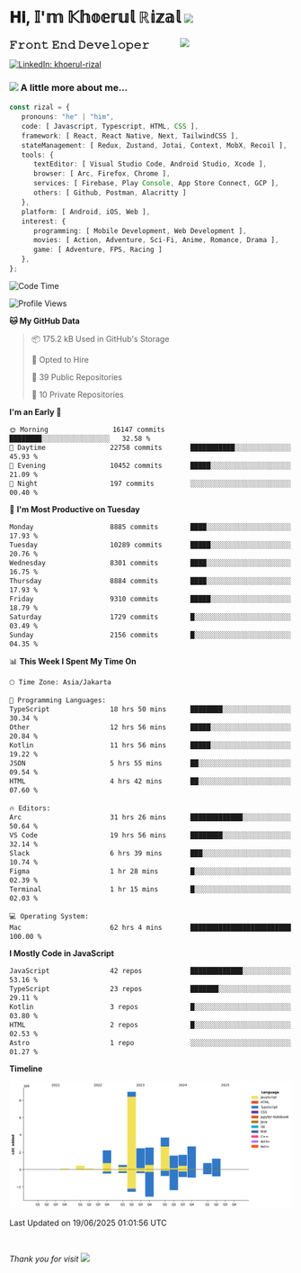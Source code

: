 <h1> 𝐇𝐢, 𝕀'𝕞 𝕂𝕙𝕠𝕖𝕣𝕦𝕝 ℝ𝕚𝕫𝕒𝕝 <img src="https://media.giphy.com/media/mGcNjsfWAjY5AEZNw6/giphy.gif" width="50"></h1>
<img align='right' src="https://media.giphy.com/media/v1.Y2lkPTc5MGI3NjExOWI2ajR2NGJubzBsZHFuaHMwajRrcDNsNXJwOG8yb3F0NjhkNXF4OSZlcD12MV9pbnRlcm5hbF9naWZfYnlfaWQmY3Q9cw/fkZukR450RQ1qnGaq9/giphy.gif" width="200">
<strong style="font-size:20px;">𝙵𝚛𝚘𝚗𝚝 𝙴𝚗𝚍 𝙳𝚎𝚟𝚎𝚕𝚘𝚙𝚎𝚛</strong>
</p></em>

[![LinkedIn: khoerul-rizal](https://img.shields.io/badge/khoerul--rizal-blue?style=flat-square&logo=Linkedin&logoColor=white&link=https://www.linkedin.com/in/khoerul-rizal/)](https://www.linkedin.com/in/khoerul-rizal/)

### <img src="https://media.giphy.com/media/VgCDAzcKvsR6OM0uWg/giphy.gif" width="50"> A little more about me...

```typescript
const rizal = {
   pronouns: "he" | "him",
   code: [ Javascript, Typescript, HTML, CSS ],
   framework: [ React, React Native, Next, TailwindCSS ],
   stateManagement: [ Redux, Zustand, Jotai, Context, MobX, Recoil ],
   tools: {
      textEditor: [ Visual Studio Code, Android Studio, Xcode ],
      browser: [ Arc, Firefox, Chrome ],
      services: [ Firebase, Play Console, App Store Connect, GCP ],
      others: [ Github, Postman, Alacritty ]
   },
   platform: [ Android, iOS, Web ],
   interest: {
      programming: [ Mobile Development, Web Development ],
      movies: [ Action, Adventure, Sci-Fi, Anime, Romance, Drama ],
      game: [ Adventure, FPS, Racing ]
   },
};
```

<!--START_SECTION:waka-->
![Code Time](http://img.shields.io/badge/Code%20Time-3%2C112%20hrs%2032%20mins-blue)

![Profile Views](http://img.shields.io/badge/Profile%20Views-0-blue)

**🐱 My GitHub Data** 

> 📦 175.2 kB Used in GitHub's Storage 
 > 
> 💼 Opted to Hire
 > 
> 📜 39 Public Repositories 
 > 
> 🔑 10 Private Repositories 
 > 
**I'm an Early 🐤** 

```text
🌞 Morning                16147 commits       ████████░░░░░░░░░░░░░░░░░   32.58 % 
🌆 Daytime                22758 commits       ███████████░░░░░░░░░░░░░░   45.93 % 
🌃 Evening                10452 commits       █████░░░░░░░░░░░░░░░░░░░░   21.09 % 
🌙 Night                  197 commits         ░░░░░░░░░░░░░░░░░░░░░░░░░   00.40 % 
```
📅 **I'm Most Productive on Tuesday** 

```text
Monday                   8885 commits        ████░░░░░░░░░░░░░░░░░░░░░   17.93 % 
Tuesday                  10289 commits       █████░░░░░░░░░░░░░░░░░░░░   20.76 % 
Wednesday                8301 commits        ████░░░░░░░░░░░░░░░░░░░░░   16.75 % 
Thursday                 8884 commits        ████░░░░░░░░░░░░░░░░░░░░░   17.93 % 
Friday                   9310 commits        █████░░░░░░░░░░░░░░░░░░░░   18.79 % 
Saturday                 1729 commits        █░░░░░░░░░░░░░░░░░░░░░░░░   03.49 % 
Sunday                   2156 commits        █░░░░░░░░░░░░░░░░░░░░░░░░   04.35 % 
```


📊 **This Week I Spent My Time On** 

```text
🕑︎ Time Zone: Asia/Jakarta

💬 Programming Languages: 
TypeScript               18 hrs 50 mins      ████████░░░░░░░░░░░░░░░░░   30.34 % 
Other                    12 hrs 56 mins      █████░░░░░░░░░░░░░░░░░░░░   20.84 % 
Kotlin                   11 hrs 56 mins      █████░░░░░░░░░░░░░░░░░░░░   19.22 % 
JSON                     5 hrs 55 mins       ██░░░░░░░░░░░░░░░░░░░░░░░   09.54 % 
HTML                     4 hrs 42 mins       ██░░░░░░░░░░░░░░░░░░░░░░░   07.60 % 

🔥 Editors: 
Arc                      31 hrs 26 mins      █████████████░░░░░░░░░░░░   50.64 % 
VS Code                  19 hrs 56 mins      ████████░░░░░░░░░░░░░░░░░   32.14 % 
Slack                    6 hrs 39 mins       ███░░░░░░░░░░░░░░░░░░░░░░   10.74 % 
Figma                    1 hr 28 mins        █░░░░░░░░░░░░░░░░░░░░░░░░   02.39 % 
Terminal                 1 hr 15 mins        █░░░░░░░░░░░░░░░░░░░░░░░░   02.03 % 

💻 Operating System: 
Mac                      62 hrs 4 mins       █████████████████████████   100.00 % 
```

**I Mostly Code in JavaScript** 

```text
JavaScript               42 repos            █████████████░░░░░░░░░░░░   53.16 % 
TypeScript               23 repos            ███████░░░░░░░░░░░░░░░░░░   29.11 % 
Kotlin                   3 repos             █░░░░░░░░░░░░░░░░░░░░░░░░   03.80 % 
HTML                     2 repos             █░░░░░░░░░░░░░░░░░░░░░░░░   02.53 % 
Astro                    1 repo              ░░░░░░░░░░░░░░░░░░░░░░░░░   01.27 % 
```



**Timeline**

![Lines of Code chart](https://raw.githubusercontent.com/khoerulrizal/khoerulrizal/main/assets/bar_graph.png)


 Last Updated on 19/06/2025 01:01:56 UTC
<!--END_SECTION:waka-->
</details>
<br/>

<em>Thank you for visit</em> <img src="https://media.giphy.com/media/v1.Y2lkPTc5MGI3NjExcHdvNm1qZWtjaGw0ZjdwM3Z3NnY2dHlueTVuODBta2FiY20wM2YybSZlcD12MV9pbnRlcm5hbF9naWZfYnlfaWQmY3Q9cw/tV25tpdKqdFa9x81k2/giphy.gif" width="40">
